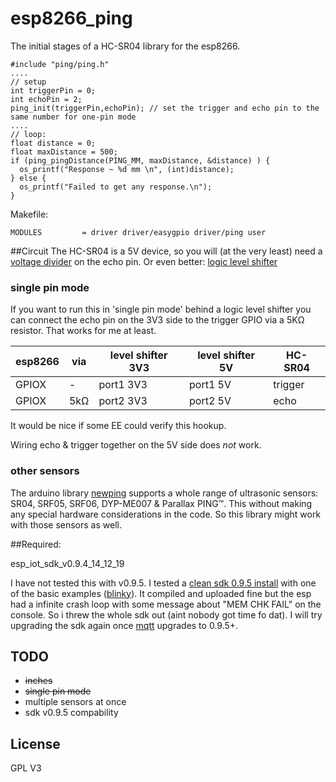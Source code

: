 # esp8266_ping
The initial stages of a HC-SR04 library for the esp8266.
```
#include "ping/ping.h"
....
// setup
int triggerPin = 0;
int echoPin = 2;
ping_init(triggerPin,echoPin); // set the trigger and echo pin to the same number for one-pin mode
....
// loop:
float distance = 0;
float maxDistance = 500;
if (ping_pingDistance(PING_MM, maxDistance, &distance) ) {
  os_printf("Response ~ %d mm \n", (int)distance);
} else {
  os_printf("Failed to get any response.\n");
}
```

Makefile:
```
MODULES         = driver driver/easygpio driver/ping user
```

##Circuit
The HC-SR04 is a 5V device, so you will (at the very least) need a [voltage divider](http://elinux.org/RPi_GPIO_Interface_Circuits#Voltage_divider) on the echo pin.
Or even better: [logic level shifter](http://elinux.org/RPi_GPIO_Interface_Circuits#Level_Shifters) 

### single pin mode
If you want to run this in 'single pin mode' behind a logic level shifter you can connect the echo pin on the 3V3 side to the trigger GPIO via a 5KΩ resistor. That works for me at least. 

esp8266 | via | level shifter 3V3| level shifter 5V | HC-SR04
--------|-----|-------------|-----------------------|------------
GPIOX   | -   | port1 3V3   | port1 5V| trigger
GPIOX   | 5kΩ   | port2 3V3   | port2 5V| echo

It would be nice if some EE could verify this hookup.

Wiring echo & trigger together on the 5V side does *not* work.


### other sensors
The arduino library [newping](https://code.google.com/p/arduino-new-ping/) supports a whole range of ultrasonic sensors: SR04, SRF05, SRF06, DYP-ME007 & Parallax PING™. This without making any special hardware considerations in the code. So this library might work with those sensors as well.   

##Required:

esp_iot_sdk_v0.9.4_14_12_19

I have not tested this with v0.9.5. I tested a [clean sdk 0.9.5 install](https://github.com/pfalcon/esp-open-sdk) with one of the basic examples ([blinky](https://github.com/esp8266/source-code-examples)). It compiled and uploaded fine but the esp had a infinite crash loop with some message about "MEM CHK FAIL" on the console. So i threw the whole sdk out (aint nobody got time fo dat). I will try upgrading the sdk again once [mqtt](https://github.com/tuanpmt/esp_mqtt) upgrades to 0.9.5+.

## TODO

* ~~inches~~
* ~~single pin mode~~
* multiple sensors at once
* sdk v0.9.5 compability 

## License

GPL V3
